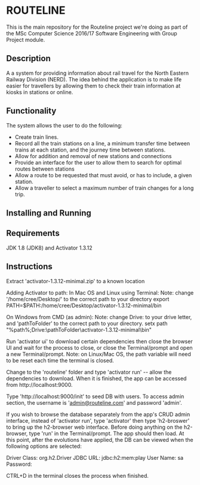 # ROUTELINE
This is the main repository for the Routeline project we're doing as part of the MSc Computer Science 2016/17 Software Engineering with Group Project module.

## Description

A a system for providing information about rail travel for the North Eastern Railway Division (NERD). The idea behind the application is to make life easier for travellers by allowing them to check their train information at kiosks in stations or online.

## Functionality
The system allows the user to do the following:
-	Create train lines.
-	Record all the train stations on a line, a minimum transfer time between trains at each station, and the journey time between stations.
-	Allow for addition and removal of new stations and connections
-	Provide an interface for the user to allow them to search for optimal routes between stations
-	Allow a route to be requested that must avoid, or has to include, a given station.
-	Allow a traveller to select a maximum number of train changes for a long trip.

## Installing and Running
## Requirements
JDK 1.8 (JDK8) and Activator 1.3.12

## Instructions
Extract 'activator-1.3.12-minimal.zip' to a known location

Adding Activator to path:
In Mac OS and Linux using Terminal:
Note: change '/home/cree/Desktop/' to the correct path to your directory
export PATH=$PATH:/home/cree/Desktop/activator-1.3.12-minimal/bin

On Windows from CMD (as admin):
Note: change Drive: to your drive letter, and 'pathToFolder' to the correct path to your directory.
setx path "%path%;Drive:\pathToFolder\activator-1.3.12-minimal\bin"

Run 'activator ui' to download certain dependencies then close the browser UI and wait for the process to close, or close the Terminal/prompt and open a new Terminal/prompt. Note: on Linux/Mac OS, the path variable will need to be reset each time the terminal is closed.

Change to the 'routeline' folder and type 'activator run' -- allow the dependencies to download. When it is finished, the app can be accessed from http://localhost:9000.

Type 'http://localhost:9000/init' to seed DB with users. To access admin section, the username is 'admin@routeline.com' and password 'admin'.

If you wish to browse the database separately from the app's CRUD admin interface, instead of 'activator run', type 'activator' then type 'h2-broswer' to bring up the h2-browser web interface. Before doing anything on the h2-browser, type 'run' in the Terminal/prompt. The app should then load. At this point, after the evolutions have applied, the DB can be viewed when the following options are selected:

Driver Class: org.h2.Driver
JDBC URL: jdbc:h2:mem:play
User Name: sa
Password: <blank>

CTRL+D in the terminal closes the process when finished.
